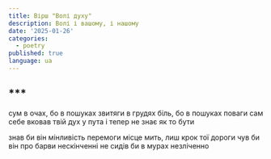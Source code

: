 ```yaml
---
title: Вірш "Волі духу"
description: Волі і вашому, і нашому
date: '2025-01-26'
categories:
  - poetry
published: true
language: ua
---
```


## ***
сум в очах, бо в пошуках звитяги
в грудях біль, бо в пошуках поваги
сам себе вковав твій дух у пута
і тепер не знає як то бути

знав би він мінливість перемоги
місце мить, лиш крок тої дороги
чув би він про барви нескінченні
не сидів би в мурах незліченно